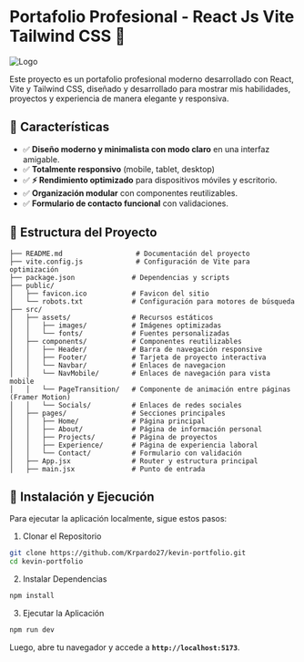 # Portafolio Profesional - React Js Vite Tailwind CSS 📝

![Logo](src/assets/logo.jpeg)

Este proyecto es un portafolio profesional moderno desarrollado con React, Vite y Tailwind CSS, diseñado y desarrollado para mostrar mis habilidades, proyectos y experiencia de manera elegante y responsiva.


## **📌 Características**

- ✅ **Diseño moderno y minimalista con modo claro** en una interfaz amigable.
- ✅ **Totalmente responsivo** (mobile, tablet, desktop)
- ✅ **⚡ Rendimiento optimizado** para dispositivos móviles y escritorio.
- ✅ **Organización modular** con componentes reutilizables.
- ✅ **Formulario de contacto funcional** con validaciones.

## **📁 Estructura del Proyecto**

```plaintext
├── README.md                  # Documentación del proyecto
├── vite.config.js             # Configuración de Vite para optimización
├── package.json              # Dependencias y scripts
├── public/
│   ├── favicon.ico           # Favicon del sitio
│   └── robots.txt            # Configuración para motores de búsqueda
├── src/
│   ├── assets/               # Recursos estáticos
│   │   ├── images/           # Imágenes optimizadas
│   │   └── fonts/            # Fuentes personalizadas
│   ├── components/           # Componentes reutilizables
│   │   ├── Header/           # Barra de navegación responsive
│   │   ├── Footer/           # Tarjeta de proyecto interactiva
│   │   └── Navbar/           # Enlaces de navegacion
│   │   └── NavMobile/        # Enlaces de navegación para vista mobile
│   │   └── PageTransition/   # Componente de animación entre páginas (Framer Motion)
│   │   └── Socials/          # Enlaces de redes sociales
│   ├── pages/                # Secciones principales
│   │   ├── Home/             # Página principal
│   │   ├── About/            # Página de información personal
│   │   ├── Projects/         # Página de proyectos
│   │   ├── Experience/       # Página de experiencia laboral
│   │   └── Contact/          # Formulario con validación
│   ├── App.jsx               # Router y estructura principal
│   ├── main.jsx              # Punto de entrada
```

## **🚀 Instalación y Ejecución**

Para ejecutar la aplicación localmente, sigue estos pasos:

1. Clonar el Repositorio

```bash
git clone https://github.com/Krpardo27/kevin-portfolio.git
cd kevin-portfolio
```

2. Instalar Dependencias

```bash
npm install
```

3. Ejecutar la Aplicación

```bash
npm run dev
```

Luego, abre tu navegador y accede a **`http://localhost:5173`**.
